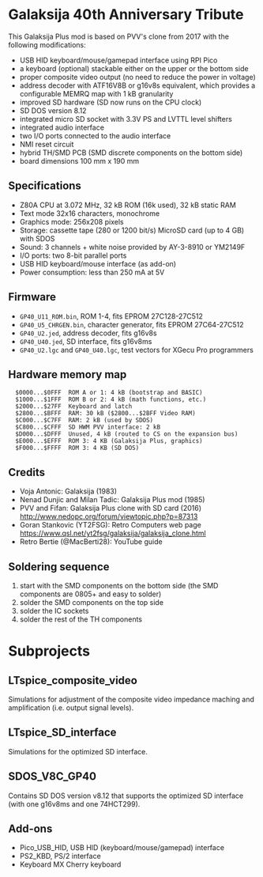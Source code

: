 # Galaksija 40th Anniversary Tribute

This Galaksija Plus mod is based on PVV's clone from 2017
with the following modifications:

- USB HID keyboard/mouse/gamepad interface using RPI Pico
- a keyboard (optional) stackable either on the upper or the bottom side
- proper composite video output (no need to reduce the power in voltage)
- address decoder with ATF16V8B or g16v8s equivalent,
  which provides a configurable MEMRQ map with 1 kB granularity
- improved SD hardware (SD now runs on the CPU clock)
- SD DOS version 8.12
- integrated micro SD socket with 3.3V PS and LVTTL level shifters
- integrated audio interface
- two I/O ports connected to the audio interface
- NMI reset circuit
- hybrid TH/SMD PCB (SMD discrete components on the bottom side)
- board dimensions 100 mm x 190 mm

## Specifications

- Z80A CPU at 3.072 MHz, 32 kB ROM (16k used), 32 kB static RAM
- Text mode 32x16 characters, monochrome
- Graphics mode: 256x208 pixels
- Storage: cassette tape (280 or 1200 bit/s) 
  MicroSD card (up to 4 GB) with SDOS
- Sound: 3 channels + white noise provided by AY-3-8910 or YM2149F
- I/O ports: two 8-bit parallel ports
- USB HID keyboard/mouse interface (as add-on)
- Power consumption: less than 250 mA at 5V 

## Firmware

- `GP40_U11_ROM.bin`, ROM 1-4, fits EPROM 27C128-27C512
- `GP40_U5_CHRGEN.bin`, character generator, fits EPROM 27C64-27C512
- `GP40_U2.jed`, address decoder, fits g16v8s
- `GP40_U40.jed`, SD interface, fits g16v8ms
- `GP40_U2.lgc` and `GP40_U40.lgc`, test vectors for XGecu Pro programmers

## Hardware memory map
```
  $0000...$0FFF  ROM A or 1: 4 kB (bootstrap and BASIC)
  $1000...$1FFF  ROM B or 2: 4 kB (math functions, etc.)
  $2000...$27FF  Keyboard and latch
  $2800...$BFFF  RAM: 30 kB ($2800...$2BFF Video RAM)
  $C000...$C7FF  RAM: 2 kB (used by SDOS)
  $C800...$CFFF  SD HWM PVV interface: 2 kB
  $D000...$DFFF  Unused, 4 kB (routed to CS on the expansion bus)
  $E000...$EFFF  ROM 3: 4 KB (Galaksija Plus, graphics)
  $F000...$FFFF  ROM 3: 4 KB (SD DOS)
```

## Credits
 
- Voja Antonic: Galaksija (1983)
- Nenad Dunjic and Milan Tadic: Galaksija Plus mod (1985)
- PVV and Fifan: Galaksija Plus clone with SD card (2016)
  http://www.nedopc.org/forum/viewtopic.php?p=87313
- Goran Stankovic (YT2FSG):  Retro Computers web page
  https://www.qsl.net/yt2fsg/galaksija/galaksija_clone.html
- Retro Bertie (@MacBerti28): YouTube guide
 
## Soldering sequence
 
  1. start with the SMD components on the bottom side
     (the SMD components are 0805+ and easy to solder)
  2. solder the SMD components on the top side
  3. solder the IC sockets
  4. solder the rest of the TH components

# Subprojects

## LTspice_composite_video

Simulations for adjustment of the composite video impedance maching
and amplification (i.e. output signal levels).

## LTspice_SD_interface

Simulations for the optimized SD interface.

## SDOS_V8C_GP40

Contains SD DOS version v8.12 that supports the optimized SD interface 
(with one g16v8ms and one 74HCT299).

## Add-ons

- Pico_USB_HID, USB HID (keyboard/mouse/gamepad) interface
- PS2_KBD, PS/2 interface
- Keyboard MX Cherry keyboard

